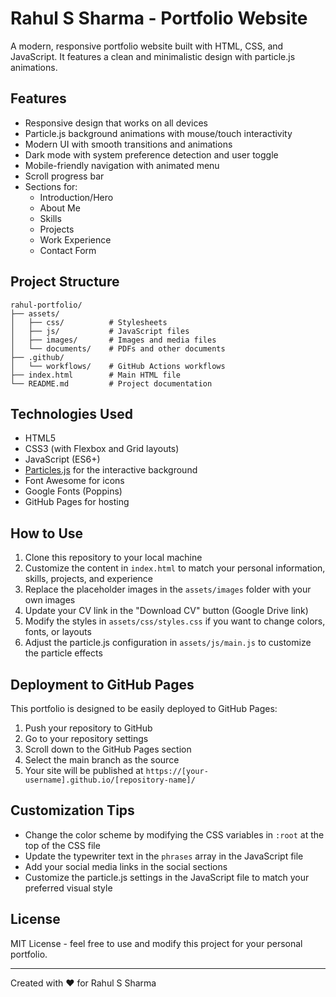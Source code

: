 # Rahul S Sharma - Portfolio Website

A modern, responsive portfolio website built with HTML, CSS, and JavaScript. It features a clean and minimalistic design with particle.js animations.

## Features

- Responsive design that works on all devices
- Particle.js background animations with mouse/touch interactivity
- Modern UI with smooth transitions and animations
- Dark mode with system preference detection and user toggle
- Mobile-friendly navigation with animated menu
- Scroll progress bar
- Sections for:
  - Introduction/Hero
  - About Me
  - Skills
  - Projects
  - Work Experience
  - Contact Form

## Project Structure

```
rahul-portfolio/
├── assets/
│   ├── css/          # Stylesheets
│   ├── js/           # JavaScript files
│   ├── images/       # Images and media files
│   └── documents/    # PDFs and other documents
├── .github/
│   └── workflows/    # GitHub Actions workflows
├── index.html        # Main HTML file
└── README.md         # Project documentation
```

## Technologies Used

- HTML5
- CSS3 (with Flexbox and Grid layouts)
- JavaScript (ES6+)
- [Particles.js](https://vincentgarreau.com/particles.js/) for the interactive background
- Font Awesome for icons
- Google Fonts (Poppins)
- GitHub Pages for hosting

## How to Use

1. Clone this repository to your local machine
2. Customize the content in `index.html` to match your personal information, skills, projects, and experience
3. Replace the placeholder images in the `assets/images` folder with your own images
4. Update your CV link in the "Download CV" button (Google Drive link)
5. Modify the styles in `assets/css/styles.css` if you want to change colors, fonts, or layouts
6. Adjust the particle.js configuration in `assets/js/main.js` to customize the particle effects

## Deployment to GitHub Pages

This portfolio is designed to be easily deployed to GitHub Pages:

1. Push your repository to GitHub
2. Go to your repository settings
3. Scroll down to the GitHub Pages section
4. Select the main branch as the source
5. Your site will be published at `https://[your-username].github.io/[repository-name]/`

## Customization Tips

- Change the color scheme by modifying the CSS variables in `:root` at the top of the CSS file
- Update the typewriter text in the `phrases` array in the JavaScript file
- Add your social media links in the social sections
- Customize the particle.js settings in the JavaScript file to match your preferred visual style

## License

MIT License - feel free to use and modify this project for your personal portfolio.

---

Created with ❤️ for Rahul S Sharma 